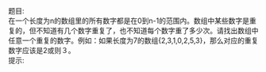 题目:<br>
在一个长度为n的数组里的所有数字都是在0到n-1的范围内。数组中某些数字是重复的，但不知道有几个数字重复了，也不知道每个数字重了多少次。请找出数组中任意一个重复的数字。例如：如果长度为7的数组{2,3,1,0,2,5,3}，那么对应的重复数字应该是2或则３。<br>
提示:<br>



